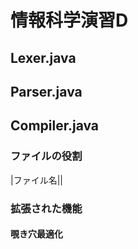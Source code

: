 # 情報科学演習D

## Lexer.java

## Parser.java

## Compiler.java
### ファイルの役割
|ファイル名||


### 拡張された機能
#### 覗き穴最適化
